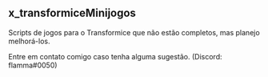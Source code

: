 ## x_transformiceMinijogos

Scripts de jogos para o Transformice que não estão completos, mas planejo melhorá-los.

Entre em contato comigo caso tenha alguma sugestão. (Discord: flamma#0050)
